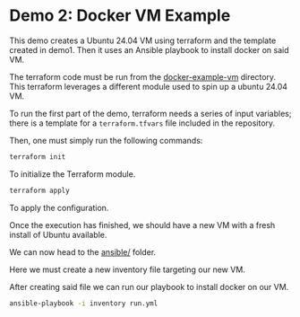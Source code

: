 # Demo 2: Docker VM Example
This demo creates a Ubuntu 24.04 VM using terraform and the template created in demo1.
Then it uses an Ansible playbook to install docker on said VM.

The terraform code must be run from the [docker-example-vm](instances/docker-example-vm/) directory.
This terraform leverages a different module used to spin up a ubuntu 24.04 VM.

To run the first part of the demo, terraform needs a series of input variables; there is a template for a `terraform.tfvars` file included in the repository.

Then, one must simply run the following commands:
```sh
terraform init
```
To initialize the Terraform module.

```sh
terraform apply
```
To apply the configuration.

Once the execution has finished, we should have a new VM with a fresh install of Ubuntu available.

We can now head to the [ansible/](ansible/) folder.

Here we must create a new inventory file targeting our new VM.

After creating said file we can run our playbook to install docker on our VM.
```sh
ansible-playbook -i inventory run.yml 
```
```
